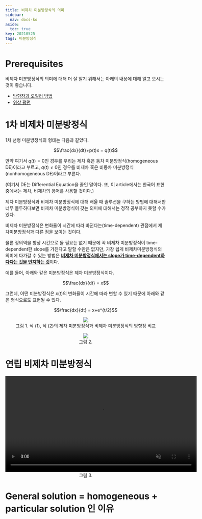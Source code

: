 ```yaml
---
title: 비제차 미분방정식의 의미
sidebar:
  nav: docs-ko
aside:
  toc: true
key: 20210525
tags: 미분방정식
---
```


# Prerequisites

비제차 미분방정식의 의미에 대해 더 잘 알기 위해서는 아래의 내용에 대해 알고 오시는 것이 좋습니다.

* [방향장과 오일러 방법](https://angeloyeo.github.io/2021/04/30/direction_fields.html)
* [위상 평면](https://angeloyeo.github.io/2021/05/12/phase_plane.html)

# 1차 비제차 미분방정식

1차 선형 미분방정식의 형태는 다음과 같았다.

$$\frac{dx}{dt}+p(t)x = q(t)$$

만약 여기서 $q(t)=0$인 경우를 우리는 제차 혹은 동차 미분방정식(homogeneous DE)이라고 부르고, $q(t)\neq 0$인 경우를 비제차 혹은 비동차 미분방정식(nonhomogeneous DE)이라고 부른다.

(여기서 DE는 Differential Equation을 줄인 말이다. 또, 이 article에서는 한국어 표현 중에서는 제차, 비제차의 용어를 사용할 것이다.)

제차 미분방정식과 비제차 미분방정식에 대해 배울 때 솔루션을 구하는 방법에 대해서만 너무 몰두하다보면 비제차 미분방정식이 갖는 의미에 대해서는 정작 공부하지 못할 수가 있다.

비제차 미분방정식은 변화율이 시간에 따라 바뀐다는(time-dependent) 관점에서 제차미분방정식과 다른 점을 보이는 것이다. 

물론 정의역을 항상 시간으로 둘 필요는 없기 때문에 꼭 비제차 미분방정식이 time-dependent한 slope를 가진다고 말할 수만은 없지만, 가장 쉽게 비제차미분방정식의 의미에 다가갈 수 있는 방법은 <u>**비제차 미분방정식에서는 slope가 time-dependent하다다는 것을 인지하는 것**</u>이다.

예를 들어, 아래와 같은 미분방정식은 제차 미분방정식이다.

$$\frac{dx}{dt} = x$$

그런데, 어떤 미분방정식은 $x(t)$의 변화율이 시간에 따라 변할 수 있기 때문에 아래와 같은 형식으로도 표현될 수 있다.

$$\frac{dx}{dt} = x+e^{t/2}$$

<p align = "center">
  <img src = "https://raw.githubusercontent.com/angeloyeo/angeloyeo.github.io/master/pics/2021-05-25-nonhomogeneous_equation/pic1.png">
  <br>
  그림 1. 식 (1), 식 (2)의 제차 미분방정식과 비제차 미분방정식의 방향장 비교
</p>


<p align = "center">
  <img src = "https://raw.githubusercontent.com/angeloyeo/angeloyeo.github.io/master/pics/2021-05-25-nonhomogeneous_equation/pic2.png">
  <br>
  그림 2. 
</p>

# 연립 비제차 미분방정식

<p align = "center">
  <video width = "600" height = "auto" loop autoplay controls muted>
    <source src = "https://raw.githubusercontent.com/angeloyeo/angeloyeo.github.io/master/pics/2021-05-25-nonhomogeneous_equation/pic3.mp4">
  </video>
  <br>
  그림 3.
</p>

# General solution = homogeneous + particular solution 인 이유
